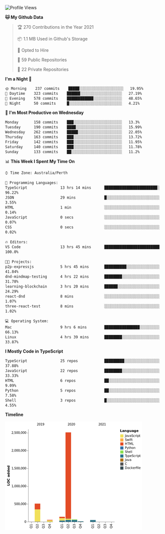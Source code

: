 <!--START_SECTION:waka-->
![Profile Views](http://img.shields.io/badge/Profile%20Views-0-blue)

**🐱 My Github Data** 

> 🏆 270 Contributions in the Year 2021
 > 
> 📦 1.1 MB Used in Github's Storage 
 > 
> 💼 Opted to Hire
 > 
> 📜 59 Public Repositories 
 > 
> 🔑 22 Private Repositories  
 > 
**I'm a Night 🦉** 

```text
🌞 Morning    237 commits    █████░░░░░░░░░░░░░░░░░░░░   19.95% 
🌆 Daytime    323 commits    ██████░░░░░░░░░░░░░░░░░░░   27.19% 
🌃 Evening    578 commits    ████████████░░░░░░░░░░░░░   48.65% 
🌙 Night      50 commits     █░░░░░░░░░░░░░░░░░░░░░░░░   4.21%

```
📅 **I'm Most Productive on Wednesday** 

```text
Monday       158 commits    ███░░░░░░░░░░░░░░░░░░░░░░   13.3% 
Tuesday      190 commits    ████░░░░░░░░░░░░░░░░░░░░░   15.99% 
Wednesday    262 commits    █████░░░░░░░░░░░░░░░░░░░░   22.05% 
Thursday     163 commits    ███░░░░░░░░░░░░░░░░░░░░░░   13.72% 
Friday       142 commits    ███░░░░░░░░░░░░░░░░░░░░░░   11.95% 
Saturday     140 commits    ███░░░░░░░░░░░░░░░░░░░░░░   11.78% 
Sunday       133 commits    ██░░░░░░░░░░░░░░░░░░░░░░░   11.2%

```


📊 **This Week I Spent My Time On** 

```text
⌚︎ Time Zone: Australia/Perth

💬 Programming Languages: 
TypeScript               13 hrs 14 mins      ████████████████████████░   96.22% 
JSON                     29 mins             █░░░░░░░░░░░░░░░░░░░░░░░░   3.55% 
HTML                     1 min               ░░░░░░░░░░░░░░░░░░░░░░░░░   0.14% 
JavaScript               0 secs              ░░░░░░░░░░░░░░░░░░░░░░░░░   0.07% 
CSS                      0 secs              ░░░░░░░░░░░░░░░░░░░░░░░░░   0.02%

🔥 Editors: 
VS Code                  13 hrs 45 mins      █████████████████████████   100.0%

🐱‍💻 Projects: 
p2p-expressjs            5 hrs 45 mins       ██████████░░░░░░░░░░░░░░░   41.84% 
dnd-mindmap-testing      4 hrs 22 mins       ████████░░░░░░░░░░░░░░░░░   31.78% 
learning-blockchain      3 hrs 20 mins       ██████░░░░░░░░░░░░░░░░░░░   24.29% 
react-dnd                8 mins              ░░░░░░░░░░░░░░░░░░░░░░░░░   1.07% 
three-react-test         8 mins              ░░░░░░░░░░░░░░░░░░░░░░░░░   1.02%

💻 Operating System: 
Mac                      9 hrs 6 mins        ████████████████░░░░░░░░░   66.13% 
Linux                    4 hrs 39 mins       ████████░░░░░░░░░░░░░░░░░   33.87%

```

**I Mostly Code in TypeScript** 

```text
TypeScript               25 repos            █████████░░░░░░░░░░░░░░░░   37.88% 
JavaScript               22 repos            ████████░░░░░░░░░░░░░░░░░   33.33% 
HTML                     6 repos             ██░░░░░░░░░░░░░░░░░░░░░░░   9.09% 
Python                   5 repos             ██░░░░░░░░░░░░░░░░░░░░░░░   7.58% 
Shell                    3 repos             █░░░░░░░░░░░░░░░░░░░░░░░░   4.55%

```


**Timeline**

![Chart not found](https://raw.githubusercontent.com/NWylynko/NWylynko/main/charts/bar_graph.png) 


<!--END_SECTION:waka-->
